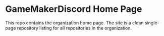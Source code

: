 # GameMakerDiscord Home Page
This repo contains the organization home page. The site is a clean single-page repository listing for all repositories in the organization.

